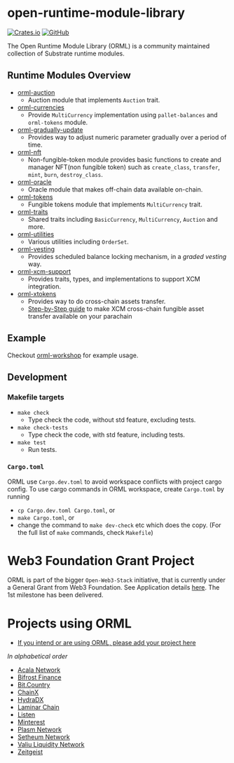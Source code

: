 # open-runtime-module-library

[![Crates.io](https://img.shields.io/crates/v/orml-tokens)](https://crates.io/search?q=orml)
[![GitHub](https://img.shields.io/github/license/open-web3-stack/open-runtime-module-library)](https://github.com/open-web3-stack/open-runtime-module-library/blob/master/LICENSE)

The Open Runtime Module Library (ORML) is a community maintained collection of Substrate runtime modules.

## Runtime Modules Overview

- [orml-auction](./auction)
	- Auction module that implements `Auction` trait.
- [orml-currencies](./currencies)
	- Provide `MultiCurrency` implementation using `pallet-balances` and `orml-tokens` module.
- [orml-gradually-update](./gradually-update)
	- Provides way to adjust numeric parameter gradually over a period of time.
- [orml-nft](./nft)
 	- Non-fungible-token module provides basic functions to create and manager NFT(non fungible token) such as `create_class`, `transfer`, `mint`, `burn`, `destroy_class`.
- [orml-oracle](./oracle)
	- Oracle module that makes off-chain data available on-chain.
- [orml-tokens](./tokens)
	- Fungible tokens module that implements `MultiCurrency` trait.
- [orml-traits](./traits)
	- Shared traits including `BasicCurrency`, `MultiCurrency`, `Auction` and more.
- [orml-utilities](./utilities)
	- Various utilities including `OrderSet`.
- [orml-vesting](./vesting)
	- Provides scheduled balance locking mechanism, in a *graded vesting* way.
- [orml-xcm-support](./xcm-support)
	- Provides traits, types, and implementations to support XCM integration.
- [orml-xtokens](./xtokens)
	- Provides way to do cross-chain assets transfer.
	- [Step-by-Step guide](https://github.com/open-web3-stack/open-runtime-module-library/wiki/xtokens) to make XCM cross-chain fungible asset transfer available on your parachain

## Example

Checkout [orml-workshop](https://github.com/xlc/orml-workshop) for example usage.

## Development

### Makefile targets

- `make check`
	- Type check the code, without std feature, excluding tests.
- `make check-tests`
	- Type check the code, with std feature, including tests.
- `make test`
	- Run tests.

### `Cargo.toml`

ORML use `Cargo.dev.toml` to avoid workspace conflicts with project cargo config. To use cargo commands in ORML workspace, create `Cargo.toml` by running

- `cp Cargo.dev.toml Cargo.toml`, or
- `make Cargo.toml`, or
- change the command to `make dev-check` etc which does the copy. (For the full list of `make` commands, check `Makefile`)

# Web3 Foundation Grant Project
ORML is part of the bigger `Open-Web3-Stack` initiative, that is currently under a General Grant from Web3 Foundation. See Application details [here](https://github.com/open-web3-stack/General-Grants-Program/blob/master/grants/speculative/open_web3_stack.md). The 1st milestone has been delivered.

# Projects using ORML
- [If you intend or are using ORML, please add your project here](https://github.com/open-web3-stack/open-runtime-module-library/edit/master/README.md)

_In alphabetical order_

- [Acala Network](https://github.com/AcalaNetwork/Acala)
- [Bifrost Finance](https://github.com/bifrost-finance/bifrost)
- [Bit.Country](https://github.com/bit-country/Bit-Country-Blockchain)
- [ChainX](https://github.com/chainx-org/ChainX)
- [HydraDX](https://github.com/galacticcouncil/hack.HydraDX-node)
- [Laminar Chain](https://github.com/laminar-protocol/laminar-chain)
- [Listen](https://github.com/listenofficial)
- [Minterest](https://github.com/minterest-finance/minterest-chain-node)
- [Plasm Network](https://github.com/PlasmNetwork)
- [Setheum Network](https://github.com/Setheum-Labs/Setheum)
- [Valiu Liquidity Network](https://github.com/valibre-org/vln-node)
- [Zeitgeist](https://github.com/zeitgeistpm/zeitgeist)

